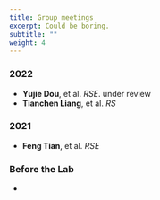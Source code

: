 ```yaml
---
title: Group meetings
excerpt: Could be boring.
subtitle: ""
weight: 4
---
```


### 2022

- **Yujie Dou**, et al. *RSE*. under review
- **Tianchen Liang**, et al. *RS*

### 2021

- **Feng Tian**, et al. *RSE*

### Before the Lab

-